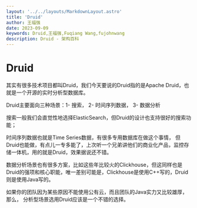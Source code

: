 ```yaml
---
layout: '../../layouts/MarkdownLayout.astro'
title: 'Druid'
author: 王福强
date: 2023-09-09
keywords: Druid,王福强,Fuqiang Wang,fujohnwang
description: Druid - 架构百科
---
```


# Druid

其实有很多技术项目都叫Druid，我们今天要说的Druid指的是Apache Druid，也就是一个开源的实时分析型数据库。

Druid主要面向三种场景：1- 搜索， 2- 时间序列数据， 3- 数据分析

搜索一般我们会直觉性地选择ElasticSearch，但Druid的设计也支持很好的搜索功能；

时间序列数据也就是Time Series数据，有很多专用数据库在做这个事情， 但Druid也能做，有点儿一专多能了，上次听一个兄弟讲他们的商业化产品，监控存储一体机，用的就是Druid，效果据说还不错。

数据分析场景也有很多方案，比如这些年比较火的Clickhouse，但这同样也是Druid的强项和核心职能，唯一差别可能是，Clickhouse是使用C++写的，Druid则是使用Java写的。

如果你的团队因为某些原因不能使用公有云，而且团队的Java实力又比较雄厚，那么， 分析型场景选用Druid应该是一个不错的选择。

